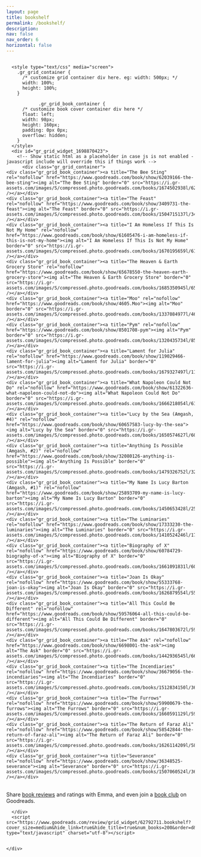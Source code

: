 ```yaml
---
layout: page
title: bookshelf
permalink: /bookshelf/
description:
nav: false
nav_order: 6
horizontal: false
---
```


<svg width="100%" height="500vh" xmlns="http://www.w3.org/2000/svg">
<foreignObject width="100%" height="100%">
    <div xmlns="http://www.w3.org/1999/xhtml">
        <!-- Other embed HTML element/text into SVG -->

      <style type="text/css" media="screen">
        .gr_grid_container {
          /* customize grid container div here. eg: width: 500px; */
          width: 100%;
          height: 100%;
        }

                .gr_grid_book_container {
          /* customize book cover container div here */
          float: left;
          width: 98px;
          height: 160px;
          padding: 0px 0px;
          overflow: hidden;
        }
      </style>
      <div id="gr_grid_widget_1698870423">
        <!-- Show static html as a placeholder in case js is not enabled - javascript include will override this if things work -->
          <div class="gr_grid_container">
    <div class="gr_grid_book_container"><a title="The Bee Sting" rel="nofollow" href="https://www.goodreads.com/book/show/62039166-the-bee-sting"><img alt="The Bee Sting" border="0" src="https://i.gr-assets.com/images/S/compressed.photo.goodreads.com/books/1674502938l/62039166._SX98_.jpg" /></a></div>
    <div class="gr_grid_book_container"><a title="The Feast" rel="nofollow" href="https://www.goodreads.com/book/show/3409731-the-feast"><img alt="The Feast" border="0" src="https://i.gr-assets.com/images/S/compressed.photo.goodreads.com/books/1504715137l/3409731._SX98_.jpg" /></a></div>
    <div class="gr_grid_book_container"><a title="I Am Homeless If This Is Not My Home" rel="nofollow" href="https://www.goodreads.com/book/show/61605476-i-am-homeless-if-this-is-not-my-home"><img alt="I Am Homeless If This Is Not My Home" border="0" src="https://i.gr-assets.com/images/S/compressed.photo.goodreads.com/books/1670195659l/61605476._SX98_.jpg" /></a></div>
    <div class="gr_grid_book_container"><a title="The Heaven & Earth Grocery Store" rel="nofollow" href="https://www.goodreads.com/book/show/65678550-the-heaven-earth-grocery-store"><img alt="The Heaven & Earth Grocery Store" border="0" src="https://i.gr-assets.com/images/S/compressed.photo.goodreads.com/books/1685350945l/65678550._SX98_.jpg" /></a></div>
    <div class="gr_grid_book_container"><a title="Moo" rel="nofollow" href="https://www.goodreads.com/book/show/4605.Moo"><img alt="Moo" border="0" src="https://i.gr-assets.com/images/S/compressed.photo.goodreads.com/books/1337084977l/4605._SX98_.jpg" /></a></div>
    <div class="gr_grid_book_container"><a title="Pym" rel="nofollow" href="https://www.goodreads.com/book/show/8501708-pym"><img alt="Pym" border="0" src="https://i.gr-assets.com/images/S/compressed.photo.goodreads.com/books/1320435734l/8501708._SX98_.jpg" /></a></div>
    <div class="gr_grid_book_container"><a title="Lament for Julia" rel="nofollow" href="https://www.goodreads.com/book/show/119029466-lament-for-julia"><img alt="Lament for Julia" border="0" src="https://i.gr-assets.com/images/S/compressed.photo.goodreads.com/books/1679327497l/119029466._SX98_.jpg" /></a></div>
    <div class="gr_grid_book_container"><a title="What Napoleon Could Not Do" rel="nofollow" href="https://www.goodreads.com/book/show/61322636-what-napoleon-could-not-do"><img alt="What Napoleon Could Not Do" border="0" src="https://i.gr-assets.com/images/S/compressed.photo.goodreads.com/books/1666218054l/61322636._SX98_.jpg" /></a></div>
    <div class="gr_grid_book_container"><a title="Lucy by the Sea (Amgash, #4)" rel="nofollow" href="https://www.goodreads.com/book/show/60657583-lucy-by-the-sea"><img alt="Lucy by the Sea" border="0" src="https://i.gr-assets.com/images/S/compressed.photo.goodreads.com/books/1650574627l/60657583._SX98_.jpg" /></a></div>
    <div class="gr_grid_book_container"><a title="Anything Is Possible (Amgash, #2)" rel="nofollow" href="https://www.goodreads.com/book/show/32080126-anything-is-possible"><img alt="Anything Is Possible" border="0" src="https://i.gr-assets.com/images/S/compressed.photo.goodreads.com/books/1479326752l/32080126._SX98_.jpg" /></a></div>
    <div class="gr_grid_book_container"><a title="My Name Is Lucy Barton (Amgash, #1)" rel="nofollow" href="https://www.goodreads.com/book/show/25893709-my-name-is-lucy-barton"><img alt="My Name Is Lucy Barton" border="0" src="https://i.gr-assets.com/images/S/compressed.photo.goodreads.com/books/1450653428l/25893709._SX98_.jpg" /></a></div>
    <div class="gr_grid_book_container"><a title="The Luminaries" rel="nofollow" href="https://www.goodreads.com/book/show/17333230-the-luminaries"><img alt="The Luminaries" border="0" src="https://i.gr-assets.com/images/S/compressed.photo.goodreads.com/books/1410524246l/17333230._SX98_.jpg" /></a></div>
    <div class="gr_grid_book_container"><a title="Biography of X" rel="nofollow" href="https://www.goodreads.com/book/show/60784729-biography-of-x"><img alt="Biography of X" border="0" src="https://i.gr-assets.com/images/S/compressed.photo.goodreads.com/books/1661091831l/60784729._SX98_.jpg" /></a></div>
    <div class="gr_grid_book_container"><a title="Joan Is Okay" rel="nofollow" href="https://www.goodreads.com/book/show/55333768-joan-is-okay"><img alt="Joan Is Okay" border="0" src="https://i.gr-assets.com/images/S/compressed.photo.goodreads.com/books/1626879554l/55333768._SX98_.jpg" /></a></div>
    <div class="gr_grid_book_container"><a title="All This Could Be Different" rel="nofollow" href="https://www.goodreads.com/book/show/59576064-all-this-could-be-different"><img alt="All This Could Be Different" border="0" src="https://i.gr-assets.com/images/S/compressed.photo.goodreads.com/books/1647803672l/59576064._SX98_.jpg" /></a></div>
    <div class="gr_grid_book_container"><a title="The Ask" rel="nofollow" href="https://www.goodreads.com/book/show/6698001-the-ask"><img alt="The Ask" border="0" src="https://i.gr-assets.com/images/S/compressed.photo.goodreads.com/books/1442936545l/6698001._SX98_.jpg" /></a></div>
    <div class="gr_grid_book_container"><a title="The Incendiaries" rel="nofollow" href="https://www.goodreads.com/book/show/36679056-the-incendiaries"><img alt="The Incendiaries" border="0" src="https://i.gr-assets.com/images/S/compressed.photo.goodreads.com/books/1512834150l/36679056._SX98_.jpg" /></a></div>
    <div class="gr_grid_book_container"><a title="The Furrows" rel="nofollow" href="https://www.goodreads.com/book/show/59900679-the-furrows"><img alt="The Furrows" border="0" src="https://i.gr-assets.com/images/S/compressed.photo.goodreads.com/books/1660591129l/59900679._SX98_.jpg" /></a></div>
    <div class="gr_grid_book_container"><a title="The Return of Faraz Ali" rel="nofollow" href="https://www.goodreads.com/book/show/58542844-the-return-of-faraz-ali"><img alt="The Return of Faraz Ali" border="0" src="https://i.gr-assets.com/images/S/compressed.photo.goodreads.com/books/1626114209l/58542844._SX98_.jpg" /></a></div>
    <div class="gr_grid_book_container"><a title="Severance" rel="nofollow" href="https://www.goodreads.com/book/show/36348525-severance"><img alt="Severance" border="0" src="https://i.gr-assets.com/images/S/compressed.photo.goodreads.com/books/1507060524l/36348525._SX98_.jpg" /></a></div>
  <noscript><br/>Share <a rel="nofollow" href="/">book reviews</a> and ratings with Emma, and even join a <a rel="nofollow" href="/group">book club</a> on Goodreads.</noscript>
  </div>

      </div>
      <script src="https://www.goodreads.com/review/grid_widget/62792711.bookshelf?cover_size=medium&hide_link=true&hide_title=true&num_books=200&order=d&shelf=read&sort=date_added&widget_id=1698870423" type="text/javascript" charset="utf-8"></script>


    </div>
</foreignObject>
</svg>